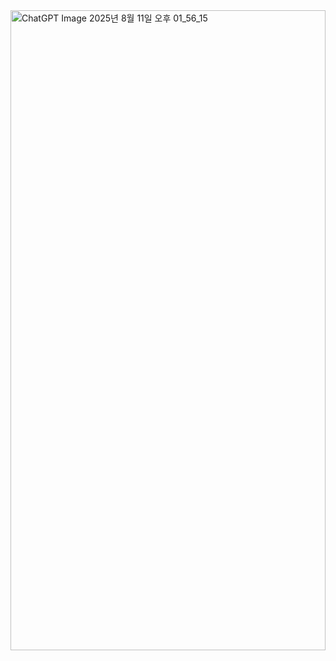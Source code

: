 <!--
**YouVin/YouVin** is a ✨ _special_ ✨ repository because its `README.md` (this file) appears on your GitHub profile.

Here are some ideas to get you started:

- 🔭 I’m currently working on ...
- 🌱 I’m currently learning ...
- 👯 I’m looking to collaborate on ...
- 🤔 I’m looking for help with ...
- 💬 Ask me about ...
- 📫 How to reach me: ...
- 😄 Pronouns: ...
- ⚡ Fun fact: ...
-->

<img width="100%" height="1024" alt="ChatGPT Image 2025년 8월 11일 오후 01_56_15" src="https://github.com/user-attachments/assets/f9d8d0c5-cf2a-4883-89cc-0cc2b51e5cd3" />
